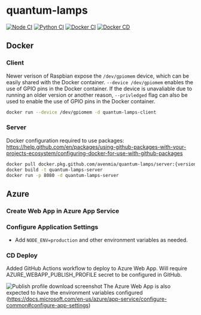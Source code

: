 # quantum-lamps

[![Node CI](https://github.com/avenmia/quantum-lamps/workflows/Node%20CI/badge.svg)](https://github.com/avenmia/quantum-lamps/actions?query=workflow%3A%22Node+CI%22) [![Python CI](https://github.com/avenmia/quantum-lamps/workflows/Python%20CI/badge.svg)](https://github.com/avenmia/quantum-lamps/actions?query=workflow%3A%22Python+CI%22) [![Docker CI](https://github.com/avenmia/quantum-lamps/workflows/Docker%20CI/badge.svg)](https://github.com/avenmia/quantum-lamps/actions?query=workflow%3A%22Docker+CI%22) [![Docker CD](https://github.com/avenmia/quantum-lamps/workflows/Docker%20CD/badge.svg)](https://github.com/avenmia/quantum-lamps/actions?query=workflow%3A%22Docker+CD%22)

## Docker

### Client

Newer verison of Raspbian expose the `/dev/gpiomem` device, which can be easily shared with the Docker container.
`--device /dev/gpiomem` enables the use of GPIO pins in the Docker container.
If the device is unavaliable due to running an older version or another reason, `--privledged` flag can also be used to enable the use of GPIO pins in the Docker container.

```sh
docker run --device /dev/gpiomem -d quantum-lamps-client
```

### Server

Docker configuration required to use packages:
https://help.github.com/en/packages/using-github-packages-with-your-projects-ecosystem/configuring-docker-for-use-with-github-packages

```sh
docker pull docker.pkg.github.com/avenmia/quantum-lamps/server:{version}
docker build -t quantum-lamps-server
docker run -p 8080 -d quantum-lamps-server
```

## Azure

### Create Web App in Azure App Service

### Configure Application Settings

- Add `NODE_ENV=production` and other environment variables as needed.

### CD Deploy

Added GitHub Actions workflow to deploy to Azure Web App.
Will require AZURE_WEBAPP_PUBLISH_PROFILE secret to be configured in GitHub.

![Publish profile download screenshot](https://user-images.githubusercontent.com/5100938/73516915-98d2fc80-43bf-11ea-8727-6b2e0f7046a8.png)
The Azure Web App is also expected to have the environment variables configured (https://docs.microsoft.com/en-us/azure/app-service/configure-common#configure-app-settings)
